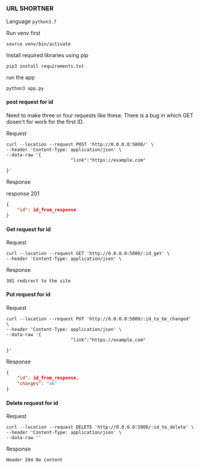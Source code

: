 ### URL SHORTNER

Language `python3.7 `

Run venv first

`source venv/bin/activate`

Install required libraries using pip

`pip3 install requirements.txt`

run the app

`python3 app.py`

#### post request for id

Need to make three or four requests like these. There is a bug in which GET dosen't for work for the first ID.

Request
````
curl --location --request POST 'http://0.0.0.0:5000/' \
--header 'Content-Type: application/json' \
--data-raw '{
                        "link":"https://example.com"
	
}'
````

Response

response 201

````json
{
    "id": id_from_response
}
````

#### Get request for id

Request

````
curl --location --request GET 'http://0.0.0.0:5000/:id_get' \
--header 'Content-Type: application/json' \
````

Response

`301 redirect to the site`

#### Put request for id
Request

````
curl --location --request PUT 'http://0.0.0.0:5000/:id_to_be_changed' \
--header 'Content-Type: application/json' \
--data-raw '{
                        "link":"https://example.com"
	
}'
````
Response

````json
{
    "id": id_from_response,
    "changes": "ok"
}
````

#### Delete request for id

Request

````
curl --location --request DELETE 'http://0.0.0.0:5000/:id_to_delete' \
--header 'Content-Type: application/json' \
--data-raw ''
````

Response

`Header 204 No content`